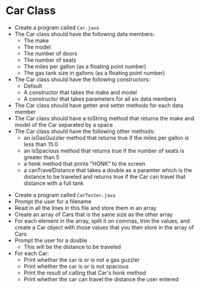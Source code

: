 # Car Class

- Create a program called `Car.java`
- The Car class should have the following data members:
  - The make
  - The model
  - The number of doors
  - The number of seats
  - The miles per gallon (as a floating point number)
  - The gas tank size in gallons (as a floating point number)
- The Car class should have the following constructors:
  - Default
  - A constructor that takes the make and model
  - A constructor that takes parameters for all six data members
- The Car class should have getter and setter methods for each data member
- The Car class should have a toString method that returns the make and model of the Car separated by a space
- The Car class should have the following other methods:
  - an isGasGuzzler method that returns true if the miles per gallon is less than 15.0
  - an isSpacious method that returns true if the number of seats is greater than 5
  - a honk method that prints "HONK" to the screen
  - a canTravelDistance that takes a double as a paramter which is the distance to be traveled and returns true if the Car can travel that distance with a full tank

* Create a program called `CarTester.java`
* Prompt the user for a filename
* Read in all the lines in this file and store them in an array
* Create an array of Cars that is the same size as the other array
* For each element in the array, split it on commas, trim the values, and create a Car object with those values that you then store in the array of Cars
* Prompt the user for a double
  * This will be the distance to be traveled
* For each Car:
  * Print whether the car is or is not a gas guzzler
  * Print whether the car is or is not spacious
  * Print the result of calling that Car's honk method
  * Print whether the car can travel the distance the user entered
